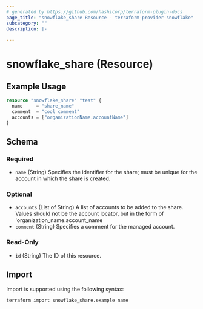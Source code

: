 ```yaml
---
# generated by https://github.com/hashicorp/terraform-plugin-docs
page_title: "snowflake_share Resource - terraform-provider-snowflake"
subcategory: ""
description: |-
  
---
```


# snowflake_share (Resource)



## Example Usage

```terraform
resource "snowflake_share" "test" {
  name     = "share_name"
  comment  = "cool comment"
  accounts = ["organizationName.accountName"]
}
```

<!-- schema generated by tfplugindocs -->
## Schema

### Required

- `name` (String) Specifies the identifier for the share; must be unique for the account in which the share is created.

### Optional

- `accounts` (List of String) A list of accounts to be added to the share. Values should not be the account locator, but in the form of 'organization_name.account_name
- `comment` (String) Specifies a comment for the managed account.

### Read-Only

- `id` (String) The ID of this resource.

## Import

Import is supported using the following syntax:

```shell
terraform import snowflake_share.example name
```

